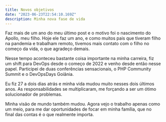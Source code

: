 ```yaml
---
title: Novos objetivos
date: "2023-06-23T22:54:10.169Z"
description: Minha nova fase de vida
---
```


Faz mais de um ano do meu último post e o motivo foi o nascimento do Apollo, meu filho. Hoje ele faz um ano, e como muitos pais que tiveram filho na pandemia e trabalham remoto,  tivemos mais contato com o filho no começo da vida, o que agradeço demais.

Nesse tempo aconteceu bastante coisa importante na minha carreira, fiz um shift para DevOps desde o começo de 2022 e venho desde então nesse papel. Participei de duas conferências sensacionais, o PHP Community Summit e o DevOpsDays Goiânia.

Eu fiz 27 a dois dias atrás e minha vida mudou muito nesses dois últimos anos. As responsabilidades se multiplicaram, me forçando a ser um ótimo solucionador de problemas.

Minha visão de mundo também mudou. Agora vejo o trabalho apenas como um meio, para me dar oportunidades de focar em minha família, que no final das contas é o que realmente importa.
